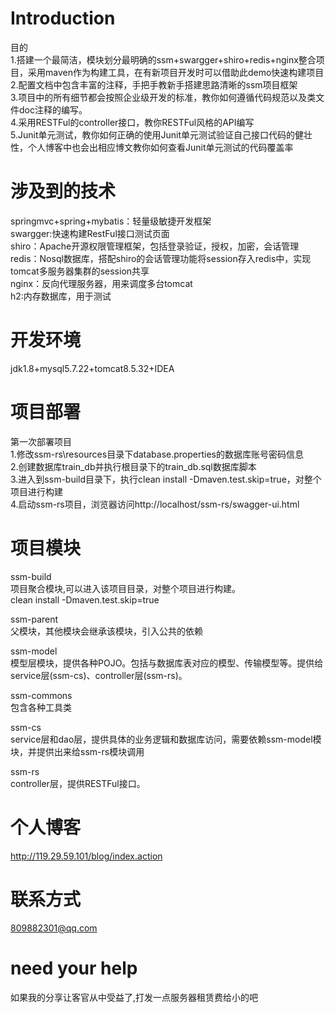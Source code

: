 Introduction
====
目的<br/>
1.搭建一个最简洁，模块划分最明确的ssm+swargger+shiro+redis+nginx整合项目，采用maven作为构建工具，在有新项目开发时可以借助此demo快速构建项目<br/>
2.配置文档中包含丰富的注释，手把手教新手搭建思路清晰的ssm项目框架<br/>
3.项目中的所有细节都会按照企业级开发的标准，教你如何遵循代码规范以及类文件doc注释的编写。<br/>
4.采用RESTFul的controller接口，教你RESTFul风格的API编写<br/>
5.Junit单元测试，教你如何正确的使用Junit单元测试验证自己接口代码的健壮性，个人博客中也会出相应博文教你如何查看Junit单元测试的代码覆盖率<br/>

涉及到的技术
====
springmvc+spring+mybatis：轻量级敏捷开发框架<br/>
swargger:快速构建RestFul接口测试页面<br/>
shiro：Apache开源权限管理框架，包括登录验证，授权，加密，会话管理<br/>
redis：Nosql数据库，搭配shiro的会话管理功能将session存入redis中，实现tomcat多服务器集群的session共享<br/>
nginx：反向代理服务器，用来调度多台tomcat<br/>
h2:内存数据库，用于测试<br/>

开发环境
====
jdk1.8+mysql5.7.22+tomcat8.5.32+IDEA<br/>

项目部署
====
第一次部署项目<br/>
1.修改ssm-rs\resources目录下database.properties的数据库账号密码信息<br/>
2.创建数据库train_db并执行根目录下的train_db.sql数据库脚本<br/>
3.进入到ssm-build目录下，执行clean install -Dmaven.test.skip=true，对整个项目进行构建<br/> 
4.启动ssm-rs项目，浏览器访问http://localhost/ssm-rs/swagger-ui.html<br/>

项目模块
====
ssm-build <br/>
项目聚合模块,可以进入该项目目录，对整个项目进行构建。<br/>
clean install -Dmaven.test.skip=true <br/>

ssm-parent<br/>
父模块，其他模块会继承该模块，引入公共的依赖<br/>

ssm-model<br/>
模型层模块，提供各种POJO。包括与数据库表对应的模型、传输模型等。提供给service层(ssm-cs)、controller层(ssm-rs)。<br/>

ssm-commons<br/>
包含各种工具类<br/>

ssm-cs<br/>
service层和dao层，提供具体的业务逻辑和数据库访问，需要依赖ssm-model模块，并提供出来给ssm-rs模块调用<br/>

ssm-rs<br/>
controller层，提供RESTFul接口。<br/>

个人博客
====
http://119.29.59.101/blog/index.action<br/>

联系方式
====
809882301@qq.com<br/>

need your help
====
如果我的分享让客官从中受益了,打发一点服务器租赁费给小的吧<br/>
